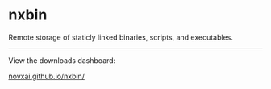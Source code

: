 # nxbin

Remote storage of staticly linked binaries, scripts, and executables.

<hr>

View the downloads dashboard:

[novxai.github.io/nxbin/](https://novxai.github.io/nxbin/)
